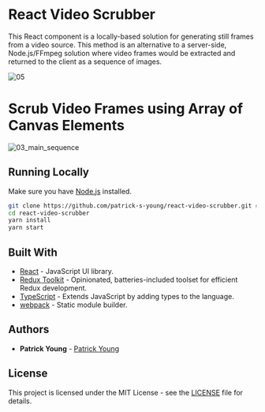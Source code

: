 # React Video Scrubber
This React component is a locally-based solution for generating still frames from a video source. This method is an alternative to a server-side, Node.js/FFmpeg solution where video frames would be extracted and returned to the client as a sequence of images.

![05](https://user-images.githubusercontent.com/42591798/90859550-4ba77f80-e33d-11ea-95fd-2c974e32865e.gif)
# Scrub Video Frames using Array of Canvas Elements
![03_main_sequence](https://user-images.githubusercontent.com/42591798/90858701-91634880-e33b-11ea-984c-b63f8655ec01.gif)
## Running Locally

Make sure you have [Node.js](http://nodejs.org/) installed.

```sh
git clone https://github.com/patrick-s-young/react-video-scrubber.git # or clone your own fork
cd react-video-scrubber
yarn install
yarn start
```

## Built With

* [React](https://react-cn.github.io/react/downloads.html) - JavaScript UI library.
* [Redux Toolkit](https://redux-toolkit.js.org/) - Opinionated, batteries-included toolset for efficient Redux development.
* [TypeScript](https://www.typescriptlang.org/) - Extends JavaScript by adding types to the language.
* [webpack](https://webpack.js.org/) - Static module builder.

## Authors

* **Patrick Young** - [Patrick Young](https://github.com/patrick-s-young)

## License

This project is licensed under the MIT License - see the [LICENSE](LICENSE) file for details.
